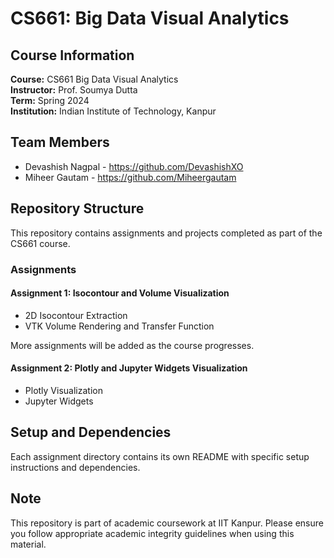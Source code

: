 # CS661: Big Data Visual Analytics

## Course Information

**Course:** CS661 Big Data Visual Analytics  
**Instructor:** Prof. Soumya Dutta  
**Term:** Spring 2024  
**Institution:** Indian Institute of Technology, Kanpur  

## Team Members

- Devashish Nagpal - https://github.com/DevashishXO  
- Miheer Gautam - https://github.com/Miheergautam

## Repository Structure

This repository contains assignments and projects completed as part of the CS661 course.

### Assignments

#### Assignment 1: Isocontour and Volume Visualization

- 2D Isocontour Extraction
- VTK Volume Rendering and Transfer Function

More assignments will be added as the course progresses.

#### Assignment 2: Plotly and Jupyter Widgets Visualization

- Plotly Visualization
- Jupyter Widgets

## Setup and Dependencies

Each assignment directory contains its own README with specific setup instructions and dependencies.

## Note

This repository is part of academic coursework at IIT Kanpur. Please ensure you follow appropriate academic integrity guidelines when using this material.